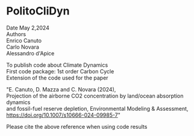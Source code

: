 # PolitoCliDyn  
Date May 2,2024  
Authors  
Enrico Canuto  
Carlo Novara  
Alessandro d'Apice  
  
To publish code about Climate Dynamics   
First code package: 1st order Carbon Cycle     
Extension of the code used for the paper  

"E. Canuto, D. Mazza and C. Novara (2024),   
Projection of the airborne CO2 concentration by land/ocean absorption dynamics   
and fossil-fuel reserve depletion, Environmental Modeling & Assessment,   
https://doi.org/10.1007/s10666-024-09985-7"   
  
Please cite the above reference when using code results
